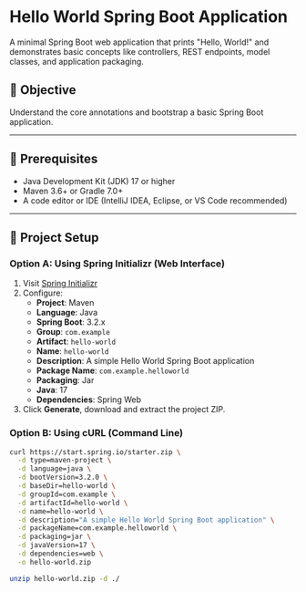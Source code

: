 # Hello World Spring Boot Application

A minimal Spring Boot web application that prints "Hello, World!" and demonstrates basic concepts like controllers, REST endpoints, model classes, and application packaging.

## 🎯 Objective

Understand the core annotations and bootstrap a basic Spring Boot application.

---

## 🧰 Prerequisites

- Java Development Kit (JDK) 17 or higher
- Maven 3.6+ or Gradle 7.0+
- A code editor or IDE (IntelliJ IDEA, Eclipse, or VS Code recommended)

---

## 🚀 Project Setup

### Option A: Using Spring Initializr (Web Interface)

1. Visit [Spring Initializr](https://start.spring.io/)
2. Configure:
    - **Project**: Maven
    - **Language**: Java
    - **Spring Boot**: 3.2.x
    - **Group**: `com.example`
    - **Artifact**: `hello-world`
    - **Name**: `hello-world`
    - **Description**: A simple Hello World Spring Boot application
    - **Package Name**: `com.example.helloworld`
    - **Packaging**: Jar
    - **Java**: 17
    - **Dependencies**: Spring Web
3. Click **Generate**, download and extract the project ZIP.

### Option B: Using cURL (Command Line)

```bash
curl https://start.spring.io/starter.zip \
  -d type=maven-project \
  -d language=java \
  -d bootVersion=3.2.0 \
  -d baseDir=hello-world \
  -d groupId=com.example \
  -d artifactId=hello-world \
  -d name=hello-world \
  -d description="A simple Hello World Spring Boot application" \
  -d packageName=com.example.helloworld \
  -d packaging=jar \
  -d javaVersion=17 \
  -d dependencies=web \
  -o hello-world.zip

unzip hello-world.zip -d ./

